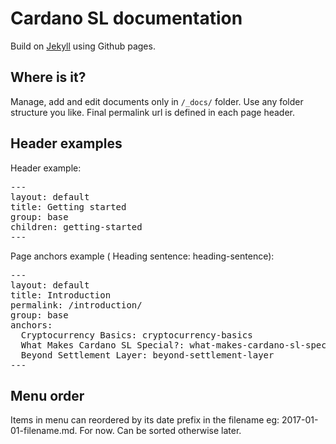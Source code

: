 # Cardano SL documentation
Build on [Jekyll](https://jekyllrb.com/) using Github pages.

## Where is it?
Manage, add and edit documents only in `/_docs/` folder. Use any folder structure you like. Final permalink url is defined in each page header.

## Header examples
Header example:
<pre>
---
layout: default
title: Getting started
group: base
children: getting-started
---
</pre>

Page anchors example (  Heading sentence: heading-sentence):
<pre>
---
layout: default
title: Introduction
permalink: /introduction/
group: base
anchors:
  Cryptocurrency Basics: cryptocurrency-basics
  What Makes Cardano SL Special?: what-makes-cardano-sl-special
  Beyond Settlement Layer: beyond-settlement-layer
---
</pre>

## Menu order
Items in menu can reordered by its date prefix in the filename eg: 2017-01-01-filename.md.
For now. Can be sorted otherwise later.
